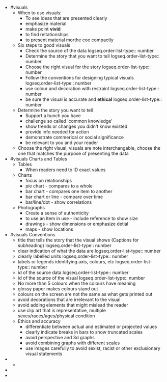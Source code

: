 - #visuals
	- When to use visuals:
		- To see ideas that are presented clearly
		- emphasize material
		- make point **vivid**
		- to find reltationships
		- to present material morthe coe compactly
	- Six steps to good visuals
		- Check the source of the data
		  logseq.order-list-type:: number
		- Determine the story that you want to tell
		  logseq.order-list-type:: number
		- Choose the right visual for the story
		  logseq.order-list-type:: number
		- Follow the conventions for designing typical visuals
		  logseq.order-list-type:: number
		- use colour and decoration with restraint
		  logseq.order-list-type:: number
		- be sure the visual is accurate and **ethical**
		  logseq.order-list-type:: number
	- Determine the story you want to tell
		- Support a hunch you have
		- challenge so called 'common knowledge'
		- show trends or changes you didn't know existed
		- provide info needed for action
		- demonstrate commerical or social significance
		- be relevant to you and your reader
	- Choose the right visual, visuals are note interchangable, choose the one that matches the purpose of presenting the data
- #visuals Charts and Tables
	- Tables
		- When readers need to ID exact values
	- Charts
		- focus on relationships
		- pie chart - compares to a whole
		- bar chart - compares one item to another
		- bar chart or line - compare over time
		- bar/line/dot - show correlations
	- Photographs
		- Create a sense of authenticity
		- to use an item in use - include reference to show size
		- drawings - show dimensions or emphasize detial
		- maps - show locations
- #visuals Conventions
	- title that tells the story that the visual shows (Captions for subheading)
	  logseq.order-list-type:: number
	- clear indication of what the data are
	  logseq.order-list-type:: number
	- clearly labelled units
	  logseq.order-list-type:: number
	- labels or legends identifying axis, colours, etc
	  logseq.order-list-type:: number
	- id of the source data
	  logseq.order-list-type:: number
	- id of the source of the visual
	  logseq.order-list-type:: number
	- No more than 5 colours when the colours have meaning
	- glossy paper makes colours stand out
	- colours on the screen are not the same as what gets printed out
	- avoid decorations that are irrelevant to the visual
	- avoid adding elements that might mislead the reader
	- use clip art that is representative, multiple sexes/races/ages/physical condition
	- Ethics and accuracy
		- differentiate between actual and estimated or projected values
		- clearly indicate breaks in bars to show truncated scales
		- avoid perspective and 3d graphs
		- avoid combining graphs with different scales
		- use images carefully to avoid sexist, racist or other exclusionary visual statements
-
	-
-
-